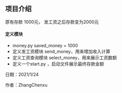 ## 项目介绍
原有存款 1000元， 发工资之后存款变为2000元
#### 定义模块
- money.py saved_money = 1000
- 定义发工资模块 send_money，用来增加收入计算
- 定义工资查询模块 select_money，用来展示工资数额
- 定义一个start.py ，启动文件展示最终存款金额

日期：2021/1/24

作者：ZhangChenxu
